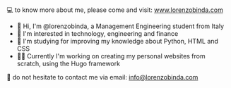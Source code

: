 💻 to know more about me, please come and visit: www.lorenzobinda.com

- 👋 Hi, I'm @lorenzobinda, a Management Engineering student from Italy
- 👀 I'm interested in technology, engineering and finance
- 🌱 I'm studying for improving my knowledge about Python, HTML and CSS
- 👨‍🏭 Currently I'm working on creating my personal websites from scratch, using the Hugo framework

📮 do not hesitate to contact me via email: [info@lorenzobinda.com](mailto:info@lorenzobinda.com)
